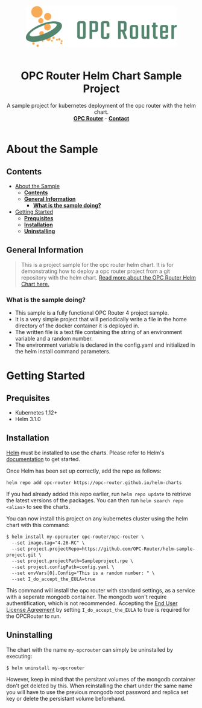 <div align="center">
  <a href="https://opc-router.com/?utm_source=GitHub&utm_medium=HelmChart&utm_campaign=OpcRouterChartSample">
    <img src="img/opc_router_logo.png" alt="Logo" >
  </a>
    <br />
    <br />
  <h1 align="center">OPC Router Helm Chart Sample Project</h1>
  <p align="center">
    A sample project for kubernetes deployment of the opc router with the helm chart.
    <br />
    <a href="https://opc-router.com/?utm_source=GitHub&utm_medium=HelmChart&utm_campaign=OpcRouterChartSample"><strong>OPC Router</strong></a>
    -
    <a href="https://www.opc-router.com/contact-and-support/?utm_source=GitHub&utm_medium=HelmChart&utm_campaign=OpcRouterChartSample"><strong>Contact</strong></a>
    <br />
    <br />
  </p>
</div>

# About the Sample
## **Contents**
- [About the Sample](#about-the-sample)
  - [**Contents**](#contents)
  - [**General Information**](#general-information)
    - [**What is the sample doing?**](#what-is-the-sample-doing)
- [Getting Started](#getting-started)
  - [**Prequisites**](#prequisites)
  - [**Installation**](#installation)
  - [**Uninstalling**](#uninstalling)

## **General Information**
> This is a project sample for the opc router helm chart.
> It is for demonstrating how to deploy a opc router project from a git repository with the helm chart.
> [Read more about the OPC Router Helm Chart here.](https://github.com/OPC-Router/helm-charts)

### **What is the sample doing?**
- This sample is a fully functional OPC Router 4 project sample.
- It is a very simple project that will periodically write a file in the home directory of the docker container it is deployed in.
- The written file is a text file containing the string of an environment variable and a random number.
- The environment variable is declared in the config.yaml and initialized in the helm install command parameters.

# Getting Started

## **Prequisites**
- Kubernetes 1.12+
- Helm 3.1.0

## **Installation**
[Helm](https://helm.sh) must be installed to use the charts.  Please refer to
Helm's [documentation](https://helm.sh/docs) to get started.

Once Helm has been set up correctly, add the repo as follows:
```shell
helm repo add opc-router https://opc-router.github.io/helm-charts
```
If you had already added this repo earlier, run `helm repo update` to retrieve
the latest versions of the packages.  You can then run `helm search repo
<alias>` to see the charts.

You can now install this project on any kubernetes cluster using the helm chart with this command:
```shell
$ helm install my-opcrouter opc-router/opc-router \
  --set image.tag="4.26-RC" \
  --set project.projectRepo=https://github.com/OPC-Router/helm-sample-project.git \
  --set project.projectPath=Sampleproject.rpe \
  --set project.configPath=config.yaml \
  --set envVars[0].Config="This is a random number: " \
  --set I_do_accept_the_EULA=true
```
This command will install the opc router with standard settings, as a service with a seperate mongodb container. The mongodb won't require authentification, which is not recommended. Accepting the [End User License Agreement](https://www.opc-router.com/terms-of-use-and-eula/) by setting `I_do_accept_the_EULA` to true is required for the OPCRouter to run.

## **Uninstalling**
The chart with the name `my-opcrouter` can simply be uninstalled by executing:
```shell
$ helm uninstall my-opcrouter
```
However, keep in mind that the persitant volumes of the mongodb container don't get deleted by this. When reinstalling the chart under the same name you will have to use the previous mongodb root password and replica set key or delete the persistant volume beforehand.

